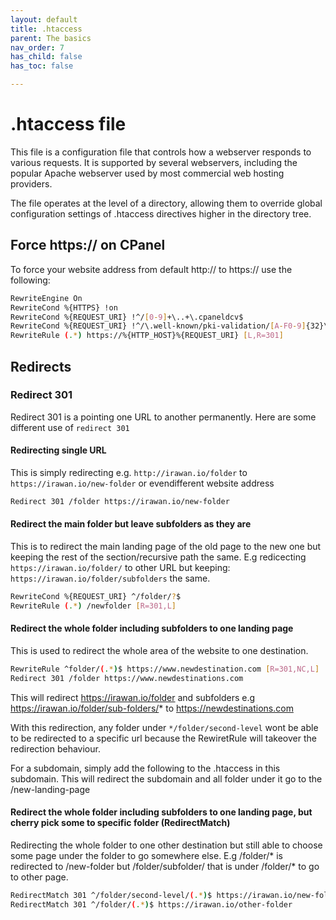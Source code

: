 ```yaml
---
layout: default
title: .htaccess
parent: The basics
nav_order: 7
has_child: false
has_toc: false

---
```


# .htaccess file

This file is a configuration file that controls how a webserver responds to various requests. It is supported by several webservers, including the popular Apache webserver used by most commercial web hosting providers.

The file operates at the level of a directory, allowing them to override global configuration settings of .htaccess directives higher in the directory tree.

## Force https:// on CPanel

To force your website address from default http:// to https:// use the following:
```bash
RewriteEngine On 
RewriteCond %{HTTPS} !on 
RewriteCond %{REQUEST_URI} !^/[0-9]+\..+\.cpaneldcv$ 
RewriteCond %{REQUEST_URI} !^/\.well-known/pki-validation/[A-F0-9]{32}\.txt(?:\ Comodo\ DCV)?$ 
RewriteRule (.*) https://%{HTTP_HOST}%{REQUEST_URI} [L,R=301]
```

## Redirects

### Redirect 301

Redirect 301 is a pointing one URL to another permanently. Here are some different use of `redirect 301`

#### Redirecting single URL

This is simply redirecting e.g. `http://irawan.io/folder` to `https://irawan.io/new-folder` or evendifferent website address
```bash
Redirect 301 /folder https://irawan.io/new-folder
```

#### Redirect the main folder but leave subfolders as they are

This is to redirect the main landing page of the old page to the new one but keeping the rest of the section/recursive path the same. E.g redicecting `https://irawan.io/folder/` to other URL but keeping: `https://irawan.io/folder/subfolders` the same.

```bash
RewriteCond %{REQUEST_URI} ^/folder/?$
RewriteRule (.*) /newfolder [R=301,L]
```

#### Redirect the whole folder including subfolders to one landing page

This is used to redirect the whole area of the website to one destination. 

```bash
RewriteRule ^folder/(.*)$ https://www.newdestination.com [R=301,NC,L]
Redirect 301 /folder https://www.newdestinations.com 
```

This will redirect https://irawan.io/folder and subfolders e.g https://irawan.io/folder/sub-folders/* to https://newdestinations.com 

With this redirection, any folder under `*/folder/second-level` wont be able to be redirected to a specific url because the RewiretRule will takeover the redirection behaviour.

For a subdomain, simply add the following to the .htaccess in this subdomain. This will redirect the subdomain and all folder under it go to the /new-landing-page

#### Redirect the whole folder including subfolders to one landing page, but cherry pick some to specific folder (RedirectMatch)

Redirecting the whole folder to one other destination but still able to choose some page under the folder to go somewhere else. E.g /folder/* is redirected to /new-folder but /folder/subfolder/ that is under /folder/* to go to other page.

```bash
RedirectMatch 301 ^/folder/second-level/(.*)$ https://irawan.io/new-folder/specific-destination
RedirectMatch 301 ^/folder/(.*)$ https://irawan.io/other-folder
```


